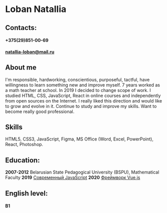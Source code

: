 # Loban Natallia

## Contacts:
#### +375(29)851-00-69
#### natallia-loban@mail.ru

## About me
I'm responsible, hardworking, conscientious, purposeful, tactful, have willingness to learn something new and improve myself.
7 years worked as a math teacher at school. In 2019 I decided to change scope of work.
I studied HTML, CSS, JavaScript, React in online courses and independently from open sources on the Internet. I really liked this direction and would like to grow and evolve in it.
Continue to study and improve my skills. Want to become really good professional.

## Skills
HTML5, CSS3, JavaScript, Figma, MS Office (Word, Excel, PowerPoint), React, Photoshop.
## Education:
**2007-2012** Belarusian State Pedagogical University (BSPU), Mathematical Faculty
**2019** [Современный JavaScript](https://www.udemy.com/certificate/UC-TNARAF79/)
**2020** [Фреймворк Vue.js](https://www.udemy.com/certificate/UC-X8N9MGG5/)

## English level:
#### B1
